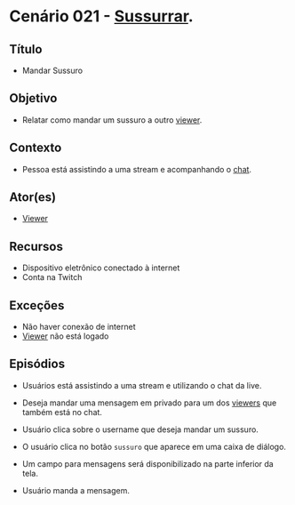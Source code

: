 # Cenário 021 - [Sussurrar](Whisper).

## Título 
* Mandar Sussuro

## Objetivo
* Relatar como mandar um sussuro a outro [viewer](Viewer).

## Contexto
* Pessoa está assistindo a uma stream e acompanhando o [chat](Group-Chat).

## Ator(es)
* [Viewer](Viewer)

## Recursos
* Dispositivo eletrônico conectado à internet
* Conta na Twitch

## Exceções
* Não haver conexão de internet
* [Viewer](Viewer) não está logado

## Episódios
* Usuários está assistindo a uma stream e utilizando o chat da live.

* Deseja mandar uma mensagem em privado para um dos [viewers](Viewer) que também está no chat.

* Usuário clica sobre o username que deseja mandar um sussuro.

* O usuário clica no botão ```sussuro``` que aparece em uma caixa de diálogo.

* Um campo para mensagens será disponibilizado na parte inferior da tela.

* Usuário manda a mensagem.


